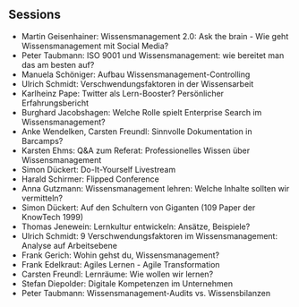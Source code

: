 ## Sessions

- Martin Geisenhainer: Wissensmanagement 2.0: Ask the brain - Wie geht Wissensmanagement mit Social Media?
- Peter Taubmann: ISO 9001 und Wissensmanagement: wie bereitet man das am besten auf?
- Manuela Schöniger: Aufbau Wissensmanagement-Controlling
- Ulrich Schmidt: Verschwendungsfaktoren in der Wissensarbeit
- Karlheinz Pape: Twitter als Lern-Booster? Persönlicher Erfahrungsbericht
- Burghard Jacobshagen: Welche Rolle spielt Enterprise Search im Wissensmanagement?
- Anke Wendelken, Carsten Freundl: Sinnvolle Dokumentation in Barcamps?
- Karsten Ehms: Q&A zum Referat: Professionelles Wissen über Wissensmanagement
- Simon Dückert: Do-It-Yourself Livestream
- Harald Schirmer: Flipped Conference
- Anna Gutzmann: Wissensmanagement lehren: Welche Inhalte sollten wir vermitteln?
- Simon Dückert: Auf den Schultern von Giganten (109 Paper der KnowTech 1999)
- Thomas Jenewein: Lernkultur entwickeln: Ansätze, Beispiele?
- Ulrich Schmidt: 9 Verschwendungsfaktoren im Wissensmanagement: Analyse auf Arbeitsebene
- Frank Gerich: Wohin gehst du, Wissensmanagement?
- Frank Edelkraut: Agiles Lernen - Agile Transformation
- Carsten Freundl: Lernräume: Wie wollen wir lernen?
- Stefan Diepolder: Digitale Kompetenzen im Unternehmen
- Peter Taubmann: Wissensmanagement-Audits vs. Wissensbilanzen
